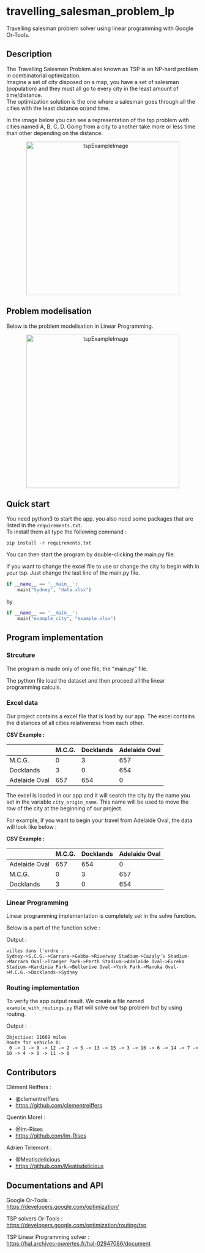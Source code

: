 # travelling_salesman_problem_lp

Travelling salesman problem solver using linear programming with Google Or-Tools.

## Description

The Travelling Salesman Problem also known as TSP is an NP-hard problem in combinatorial optimization.  
Imagine a set of city disposed on a map, you have a set of salesman (population) and they must all go to every city in
the least amount of time/distance.  
The optimization solution is the one where a salesman goes through all the cities with the least distance or/and time.

In the image below you can see a representation of the tsp problem with cities named A, B, C, D. Going from a city to
another take more or less time than other depending on the distance.

<p align="center">
    <img src="https://user-images.githubusercontent.com/59691442/165635831-5bfc72b5-0dd3-4a9f-afb0-b5ffd402ee88.png" alt="tspExampleImage" style="height:400px"/>
</p>

## Problem modelisation

Below is the problem modelisation in Linear Programming.

<p align="center">
    <img src="https://user-images.githubusercontent.com/59691442/169556846-231900f0-2195-478d-be14-0990f52ea1b4.png" alt="tspExampleImage" style="height:400px"/>
</p>

## Quick start

You need python3 to start the app. you also need some packages that are listed in the `requirements.txt`.  
To install them all type the following command :

```terminal
pip install -r requirements.txt
```

You can then start the program by double-clicking the main.py file.

If you want to change the excel file to use or change the city to begin with in your tsp. Just change the last line of the main.py file.

```py
if __name__ == '__main__':
    main("Sydney", "data.xlsx")
```

by

```py
if __name__ == '__main__':
    main("example_city", "example.xlsx")
```

## Program implementation

### Strcuture

The program is made only of one file, the "main.py" file.

The python file load the dataset and then proceed all the linear programming calculs.

### Excel data

Our project contains a excel file that is load by our app.
The excel contains the distances of all cities relativeness from each other.

**CSV Example :**

|  |M.C.G.|Docklands|Adelaide Oval|
|--|--|--|--|
|M.C.G.|  0| 3 |657 |
|Docklands| 3|0 |654 |
|Adelaide Oval| 657|654|0|

The excel is loaded in our app and it will search the city by the name you set in the variable `city_origin_name`. This name will be used to move the row of the city at the beginning of our project.

For example, if you want to begin your travel from Adelaide Oval, the data will look like below :

**CSV Example :**

|  |M.C.G.|Docklands|Adelaide Oval|
|--|--|--|--|
|Adelaide Oval| 657|654|0|
|M.C.G.|  0| 3 |657 |
|Docklands| 3|0 |654 |

### Linear Programming

Linear programming implementation is completely set in the solve function.

Below is a part of the function solve :

Output :

```
villes dans l'ordre : 
Sydney->S.C.G.->Carrara->Gabba->Riverway Stadium->Cazaly's Stadium->Marrara Oval->Traeger Park->Perth Stadium->Adelaide Oval->Eureka Stadium->Kardinia Park->Bellerive Oval->York Park->Manuka Oval->M.C.G.->Docklands->Sydney
```

### Routing implementation

To verify the app output result. We create a file named `example_with_routings.py` that will solve our tsp problem but by using routing.

Output :

```
Objective: 11669 miles
Route for vehicle 0:
 0 -> 1 -> 9 -> 12 -> 2 -> 5 -> 13 -> 15 -> 3 -> 16 -> 6 -> 14 -> 7 -> 10 -> 4 -> 8 -> 11 -> 0
```

## Contributors

Clément Reiffers :

- @clementreiffers
- <https://github.com/clementreiffers>

Quentin Morel :

- @Im-Rises
- <https://github.com/Im-Rises>

Adrien Tirlemont :

- @Meatisdelicious
- <https://github.com/Meatisdelicious>

## Documentations and API

Google Or-Tools :  
<https://developers.google.com/optimization/>

TSP solvers Or-Tools :
<https://developers.google.com/optimization/routing/tsp>

TSP Linear Programming solver :  
<https://hal.archives-ouvertes.fr/hal-02947086/document>
